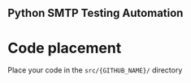 ## Python SMTP Testing Automation

# Code placement
Place your code in the `src/{GITHUB_NAME}/` directory
